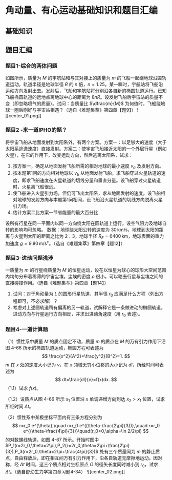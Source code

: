 # 角动量、有心运动基础知识和题目汇编
## 基础知识
## 题目汇编
### 题目1-综合的两体问题
如图所示，质量为 $M$ 的宇航站和与其对接上的质量为 $m$ 的飞船一起绕地球沿圆轨道运动，轨道半径是地球半径 $R$ 的 $n$ 倍，$n = 1.25$。某一瞬时，宇航站将飞船沿运动方向发射出去。发射后，飞船和宇航站将分别沿各自新的椭圆轨道运行。已知飞船椭圆轨道的远地点离地球中心的距离为 $8nR$。设发射飞船后宇宙站的质量不变（即忽略喷气的质量）。试问：当质量比 $\dfrac{m}{M}$ 为何值时，飞船绕地球一圈后刚好与宇宙站相遇？（选自《难题集萃》第四章【题9】）
![[center_01.png]]
### 题目2 -来一道IPHO的题？
将宇宙飞船从地面发射到太阳系外，有两个方案。方案一：以足够大的速度（大于太阳系逃逸速度）直接发射。方案二：使宇宙飞船接近太阳的一个外层行星（例如火星），在它的作用下，改变运动方向，然后逃离太阳系，试求：
1. 按方案一，确定从地面发射飞船所需的相对地球的最小速度 $v_a$ 及发射方向。
2. 按本题第1问的方向相对地球以 $v_b$ 从地面发射飞船，求飞船穿过火星轨道的速度，即求飞船速度在火星轨道的切线分量和垂直分量。设飞船穿过火星轨道时，火星离飞船很远。
3. 使飞船进入火星引力场，但仍可飞出太阳系，求从地面发射的速度。设飞船相对地球的发射方向与本题第1问相同，设飞船沿火星轨道的切线方向脱离火星引力场。
4. 估计方案二比方案一节省能量的最大百分比

设所有行星在同一平面内以同一方向绕太阳在圆轨道上运行。设空气阻力及地球自转的影响均可忽略。
数据：地球绕太阳公转的速度为 $30\,\text{km/s}$，地球到太阳的距离与火星到太阳的距离之比为 $2：3$，地球半径 $R_E=6400\,\text{km}$，地球表面的重力加速度 $g=9.80\,\text{m/s²}$。（选自《难题集萃》第四章【题12】）
### 题目3-进动问题浅涉
一质量为 $m$ 的行星绕质量为 $M$ 的恒星运动，设在以恒星为球心的球形大空间范围内均匀分布着稀薄的宇宙尘埃，尘埃的密度 $\rho$ 很小，可以略去行星与尘埃之间的直接碰撞作用。（选自《难题集萃》第四章【题14】）
1. 试问：对于角动量为 $L$ 的圆形行星轨道，其半径 $r_0$ 应满足什么方程（列出方程即可，不必求解）？
2. 考虑对上述圆轨道稍有偏离的另一轨道，试解释它是一条做进动的椭圆轨道，进动方向与行星运行方向相反，并求出进动角速度（用 $r_0$ 表述）。

### 题目4-一道计算题
（1）惯性系中质量 $M$ 的质点固定不动，质量 $m$ 的质点在 $M$ 的万有引力作用下沿图 4-66 所示的椭圆轨道运动，椭圆方程可表述为
$$
\frac{x^2}{A^2}+\frac{y^2}{B^2}=1.
$$
$m$ 在 $x$ 处的速度大小记为 $v$，在 $x$ 领域无穷小位移的大小记为 $dl$，所经时间可表述为
$$
dt=\frac{dl}{v}=f(x)dx.
$$
（1.1）试求 $f(x)$。

（1.2）设质点从图 4-66 所示 $x_1$ 位置沿 $x$ 单调递增方向到达 $x_2>x_1$ 位置，试求所经时间 $\Delta t$。

（2）惯性系中某极坐标平面内有三条方程分别为
$$
r=r_0 e^{\theta},\quad r=r_0 e^{(\theta-\frac{2\pi}{3})},\quad r=r_0 e^{(\theta-\frac{4\pi}{3})}\quad(r_0>0,\alpha=\ln 2/2\pi)
$$
的对数螺线轨道，如图 4-67 所示。开始时图中 $P_1(r=2r_0,\theta=2\pi),P_2(r=2r_0,\theta=2\pi+\frac{2\pi}{3}),P_3(r=2r_0,\theta=2\pi+\frac{4\pi}{3})$ 处有三个质量同为 $m$ 的静止质点，自由释放后，即在相互间万有引力作用下，沿各自轨道无摩擦地运动。因对称，经 $\Delta t$ 时间，这三个质点相对坐标原点 $O$ 的径矢长度同时减小到 $r_0$，试求 $\Delta t$。（选自舒幼生力学第四章习题4-34）
![[center_02.png]]